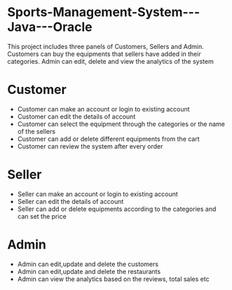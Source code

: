 # Sports-Management-System---Java---Oracle
This project includes three panels of Customers, Sellers and Admin. Customers can buy the equipments that sellers have added in their categories. Admin can edit, delete and view the analytics of the system

# Customer
- Customer can make an account or login to existing account
- Customer can edit the details of account
- Customer can select the equipment through the categories or the name of the sellers
- Customer can add or delete different equipments from the cart
- Customer can review the system after every order

# Seller
- Seller can make an account or login to existing account
- Seller can edit the details of account
- Seller can add or delete equipments according to the categories and can set the price


# Admin
- Admin can edit,update and delete the customers
- Admin can edit,update and delete the restaurants
- Admin can view the analytics based on the reviews, total sales etc

